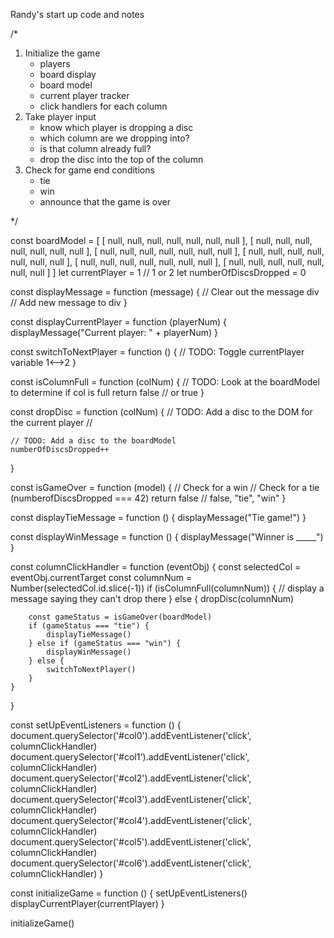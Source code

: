 
Randy's start up code and notes

/*

1. Initialize the game
    - players
    - board display
    - board model
    - current player tracker
    - click handlers for each column
2. Take player input
    - know which player is dropping a disc
    - which column are we dropping into?
    - is that column already full?
    - drop the disc into the top of the column
3. Check for game end conditions
    - tie
    - win
    - announce that the game is over

*/

const boardModel = [
    [ null, null, null, null, null, null, null ],
    [ null, null, null, null, null, null, null ],
    [ null, null, null, null, null, null, null ],
    [ null, null, null, null, null, null, null ],
    [ null, null, null, null, null, null, null ],
    [ null, null, null, null, null, null, null ]
]
let currentPlayer = 1 // 1 or 2
let numberOfDiscsDropped = 0

const displayMessage = function (message) {
    // Clear out the message div
    // Add new message to div
}

const displayCurrentPlayer = function (playerNum) {
    displayMessage("Current player: " + playerNum)
}


const switchToNextPlayer = function () {
    //     TODO: Toggle currentPlayer variable 1<-->2
}


const isColumnFull = function (colNum) {
    // TODO: Look at the boardModel to determine if col is full
    return false // or true
}

const dropDisc = function (colNum) {
    // TODO: Add a disc to the DOM for the current player
    // <div class="disc red"></div>
    
    // TODO: Add a disc to the boardModel
    numberOfDiscsDropped++
}

const isGameOver = function (model) {
    // Check for a win
    // Check for a tie (numberofDiscsDropped === 42)
    return false // false, "tie", "win"
}

const displayTieMessage = function () {
    displayMessage("Tie game!")
}

const displayWinMessage = function () {
    displayMessage("Winner is _____")    
}


const columnClickHandler = function (eventObj) {
    const selectedCol = eventObj.currentTarget
    const columnNum = Number(selectedCol.id.slice(-1))
    if (isColumnFull(columnNum)) {
        // display a message saying they can't drop there
    } else {
        dropDisc(columnNum)

        const gameStatus = isGameOver(boardModel)
        if (gameStatus === "tie") {
            displayTieMessage()
        } else if (gameStatus === "win") {
            displayWinMessage()
        } else {
            switchToNextPlayer()
        }
    }
}

const setUpEventListeners = function () {
    document.querySelector('#col0').addEventListener('click', columnClickHandler)
    document.querySelector('#col1').addEventListener('click', columnClickHandler)
    document.querySelector('#col2').addEventListener('click', columnClickHandler)
    document.querySelector('#col3').addEventListener('click', columnClickHandler)
    document.querySelector('#col4').addEventListener('click', columnClickHandler)
    document.querySelector('#col5').addEventListener('click', columnClickHandler)
    document.querySelector('#col6').addEventListener('click', columnClickHandler)
}

const initializeGame = function () {
    setUpEventListeners()
    displayCurrentPlayer(currentPlayer)
}

initializeGame()
